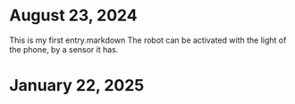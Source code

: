 # August 23, 2024
This is my first entry.markdown
The robot can be activated with the light of the phone, by a sensor it has.

# January 22, 2025

